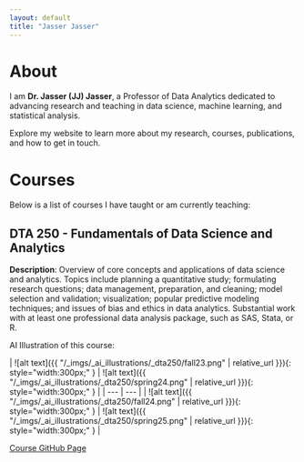 ```yaml
---
layout: default
title: "Jasser Jasser"
---
```


# About

I am **Dr. Jasser (JJ) Jasser**, a Professor of Data Analytics dedicated to advancing research and teaching in data science, machine learning, and statistical analysis.

Explore my website to learn more about my research, courses, publications, and how to get in touch.

# Courses
Below is a list of courses I have taught or am currently teaching:

## DTA 250 - Fundamentals of Data Science and Analytics
**Description**: Overview of core concepts and applications of data science and analytics. Topics include planning a quantitative study; formulating research questions; data management, preparation, and cleaning; model selection and validation; visualization; popular predictive modeling techniques; and issues of bias and ethics in data analytics. Substantial work with at least one professional data analysis package, such as SAS, Stata, or R.

AI Illustration of this course:

| ![alt text]({{ "/_imgs/_ai_illustrations/_dta250/fall23.png" | relative_url }}){: style="width:300px;" } | ![alt text]({{ "/_imgs/_ai_illustrations/_dta250/spring24.png" | relative_url }}){: style="width:300px;" } |
| --- | --- |
| ![alt text]({{ "/_imgs/_ai_illustrations/_dta250/fall24.png" | relative_url }}){: style="width:300px;" } | ![alt text]({{ "/_imgs/_ai_illustrations/_dta250/spring25.png" | relative_url }}){: style="width:300px;" } |

[Course GitHub Page](https://github.com/jjasser87/DTA250Rollins)
